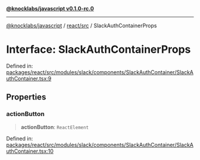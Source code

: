 [**@knocklabs/javascript v0.1.0-rc.0**](../../../README.md)

***

[@knocklabs/javascript](../../../modules.md) / [react/src](../README.md) / SlackAuthContainerProps

# Interface: SlackAuthContainerProps

Defined in: [packages/react/src/modules/slack/components/SlackAuthContainer/SlackAuthContainer.tsx:9](https://github.com/knocklabs/javascript/blob/main/packages/react/src/modules/slack/components/SlackAuthContainer/SlackAuthContainer.tsx#L9)

## Properties

### actionButton

> **actionButton**: `ReactElement`

Defined in: [packages/react/src/modules/slack/components/SlackAuthContainer/SlackAuthContainer.tsx:10](https://github.com/knocklabs/javascript/blob/main/packages/react/src/modules/slack/components/SlackAuthContainer/SlackAuthContainer.tsx#L10)
